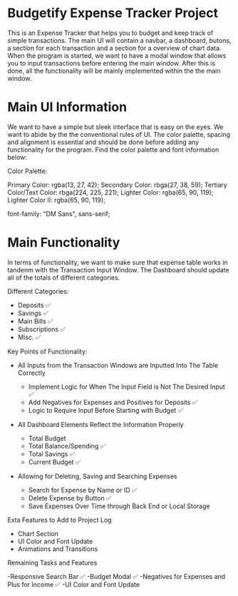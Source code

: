 # Budgetify Expense Tracker Project
This is an Expense Tracker that helps you to budget and keep track of simple transactions.
The main UI will contain a navbar, a dashboard, butons, a section for each transaction and a section for a overview of chart data.
When the program is started, we want to have a modal window that allows you to input transactions before entering the main window. 
After this is done, all the functionality will be mainly implemented within the the main window. 

# Main UI Information 
We want to have a simple but sleek interface that is easy on the eyes. We want to abide by the the conventional rules of UI.
The color palette, spacing and alignment is essential and should be done before adding any functionality for the program. 
Find the color palette and font information below:

Color Palette:

Primary Color: rgba(13, 27, 42);
Secondary Color: rbga(27, 38, 59);
Tertiary Color/Text Color: rbga(224, 225, 221);
Lighter Color: rgba(65, 90, 119);
Lighter Color II: rgba(65, 90, 119);

font-family: "DM Sans", sans-serif;


# Main Functionality
In terms of functionality, we want to make sure that expense table works in tandenm with the Transaction Input Window. The Dashboard should update all of the totals of different categories. 

Different Categories:
- Deposits ✅
- Savings  ✅
- Main Bills ✅
- Subscriptions ✅ 
- Misc. ✅

Key Points of Functionality:

- All Inputs from the Transaction Windows are Inputted Into The Table Correctly
    - Implement Logic for When The Input Field is Not The Desired Input ✅
    - Add Negatives for Expenses and Positives for Deposits ✅
    - Logic to Require Input Before Starting with Budget ✅

- All Dashboard Elements Reflect the Information Properly 
  - Total Budget 
  - Total Balance/Spending ✅
  - Total Savings ✅
  - Current Budget ✅

- Allowing for Deleting, Saving and Searching Expenses 
  - Search for Expense by Name or ID ✅
  - Delete Expense by Button ✅
  - Save Expenses Over Time through Back End or Local Storage


Exta Features to Add to Project Log 
  - Chart Section 
  - UI Color and Font Update
  - Animations and Transitions


Remaining Tasks and Features

-Responsive Search Bar ✅
-Budget Modal ✅
-Negatives for Expenses and Plus for Income ✅
-UI Color and Font Update